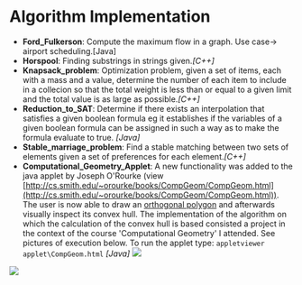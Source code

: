 Algorithm Implementation
============================================================

- **Ford_Fulkerson**: Compute the maximum flow in a graph. Use case-> airport scheduling.[Java]
- **Horspool**: Finding substrings in strings given.*[C++]*
- **Knapsack_problem**: Optimization problem, given a set of items, each with a mass and a value, determine the number of each item to include in a collecion so that the total weight is less than or
equal to a given limit and the total value is as large as possible.*[C++]*
- **Reduction_to_SAT**: Determine if there exists an interpolation that satisfies a given boolean formula eg it establishes 
if the variables of a given boolean formula can be assigned in such a way as to make the formula evaluate to true. *[Java]*
- **Stable_marriage_problem**: Find a stable matching between two sets of elements given a set of preferences for each element.*[C++]*
- **Computational_Geometry_Applet**: A new functionality was added to the java applet by Joseph O'Rourke (view [http://cs.smith.edu/~orourke/books/CompGeom/CompGeom.html](http://cs.smith.edu/~orourke/books/CompGeom/CompGeom.html)). The user is now able to draw an [orthogonal polygon](http://en.wikipedia.org/wiki/Rectilinear_polygon "orthogonal polygons") and afterwards visually inspect its convex hull. The implementation of the algorithm on which the calculation of the convex hull is based consisted a project in the context of the course 'Computational Geometry' I attended. See pictures of execution below. To run the applet type: 
 `appletviewer applet\CompGeom.html` *[Java]*
![](http://users.auth.gr/christci/need/convex_hull1.PNG)

![](http://users.auth.gr/christci/need/convex_hull2.PNG)
